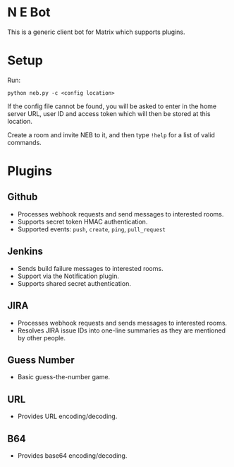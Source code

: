 N E Bot
=======

This is a generic client bot for Matrix which supports plugins.

Setup
=====
Run:

    python neb.py -c <config location>

If the config file cannot be found, you will be asked to enter in the home server URL,
user ID and access token which will then be stored at this location.

Create a room and invite NEB to it, and then type ``!help`` for a list of valid commands.


Plugins
=======

Github
------
 - Processes webhook requests and send messages to interested rooms.
 - Supports secret token HMAC authentication.
 - Supported events: ``push``, ``create``, ``ping``, ``pull_request``
 
Jenkins
-------
 - Sends build failure messages to interested rooms.
 - Support via the Notification plugin.
 - Supports shared secret authentication.

JIRA
----
 - Processes webhook requests and sends messages to interested rooms.
 - Resolves JIRA issue IDs into one-line summaries as they are mentioned by other people.

Guess Number
------------
 - Basic guess-the-number game.

URL
---
 - Provides URL encoding/decoding.

B64
---
 - Provides base64 encoding/decoding.
